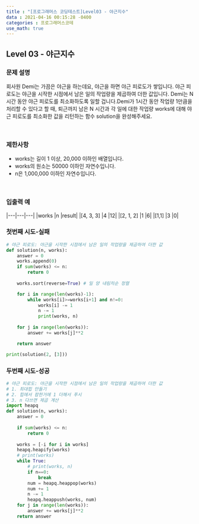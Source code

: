 ```yaml
---
title : "[프로그래머스 코딩테스트]Level03 - 야근지수"
data : 2021-04-16 00:15:28 -0400
categories : 프로그래머스코테
use_math: true
---
```

## Level 03 - 야근지수
### 문제 설명
회사원 Demi는 가끔은 야근을 하는데요, 야근을 하면 야근 피로도가 쌓입니다. 야근 피로도는 야근을 시작한 시점에서 남은 일의 작업량을 제곱하여 더한 값입니다. Demi는 N시간 동안 야근 피로도를 최소화하도록 일할 겁니다.Demi가 1시간 동안 작업량 1만큼을 처리할 수 있다고 할 때, 퇴근까지 남은 N 시간과 각 일에 대한 작업량 works에 대해 야근 피로도를 최소화한 값을 리턴하는 함수 solution을 완성해주세요.

<br>

### 제한사항
- works는 길이 1 이상, 20,000 이하인 배열입니다.
- works의 원소는 50000 이하인 자연수입니다.
- n은 1,000,000 이하인 자연수입니다.
<br>

### 입출력 예
|---|---|---|
|works	|n	|result|
|[4, 3, 3]	|4	|12|
|[2, 1, 2]	|1	|6|
|[1,1]	|3	|0|
<br>

### 첫번째 시도-실패
```python
# 야근 피로도: 야근을 시작한 시점에서 남은 일의 작업량을 제곱하여 더한 값
def solution(n, works):
    answer = 0
    works.append(0)
    if sum(works) <= n:
        return 0
    
    works.sort(reverse=True) # 일 양 내림차순 정렬

    for i in range(len(works)-1):
        while works[i]>=works[i+1] and n!=0:
            works[i] -= 1
            n -= 1
            print(works, n)
    
    for j in range(len(works)):
        answer += works[j]**2

    return answer

print(solution(2, [3]))
```

### 두번째 시도-성공
```python
# 야근 피로도: 야근을 시작한 시점에서 남은 일의 작업량을 제곱하여 더한 값
# 1. 최대힙 만들기
# 2. 힙에서 팝한거에 1 더해서 푸시
# 3. n 다쓰면 제곱 계산
import heapq
def solution(n, works):
    answer = 0
    
    if sum(works) <= n:
        return 0
    
    works = [-i for i in works]
    heapq.heapify(works)
    # print(works)
    while True:
        # print(works, n)
        if n==0:
            break
        num = heapq.heappop(works)
        num += 1
        n -= 1
        heapq.heappush(works, num)
    for j in range(len(works)):
        answer += works[j]**2
    return answer
```